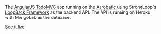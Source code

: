 The [AngularJS TodoMVC](https://github.com/tastejs/todomvc/tree/gh-pages/architecture-examples/angularjs) app running on the [Aerobatic](http://www.aerobatic.com) using StrongLoop's [LoopBack Framework](http://strongloop.com/node-js/loopback-framework/) as the backend API. The API is running on Heroku with MongoLab as the database.

[See it live](http://todos-strongloop.aerobaticapp.com/)